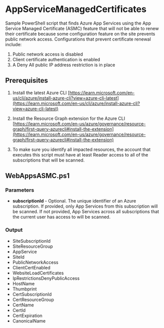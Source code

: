 # AppServiceManagedCertificates
Sample PowerShell script that finds Azure App Services using the App Service Managed Certificate (ASMC) feature that will not be able to renew their certificate because some configuration feature on the site prevents public network access. Configurations that prevent certificate renewal include:

1. Public network access is disabled
1. Client certificate authentication is enabled
1. A Deny All public IP address restriction is in place

## Prerequisites
1. Install the latest Azure CLI [https://learn.microsoft.com/en-us/cli/azure/install-azure-cli?view=azure-cli-latest](https://learn.microsoft.com/en-us/cli/azure/install-azure-cli?view=azure-cli-latest)
1. Install the Resource Graph extension for the Azure CLI [https://learn.microsoft.com/en-us/azure/governance/resource-graph/first-query-azurecli#install-the-extension](https://learn.microsoft.com/en-us/azure/governance/resource-graph/first-query-azurecli#install-the-extension)

1. To make sure you identify all impacted resources, the account that executes this script must have at least Reader access to all of the subscriptions that will be scanned.

## WebAppsASMC.ps1

### Parameters
- **subscriptionId** - Optional. The unique identifier of an Azure subscription. If provided, only App Services from this subscription will be scanned. If not provided, App Services across all subscriptions that the current user has access to will be scanned.

### Output
- SiteSubscriptionId
- SiteResourceGroup
- AppService
- SiteId
- PublicNetworkAccess
- ClientCertEnabled
- WebsiteLoadCertificates
- IpRestrictionsDenyPublicAccess
- HostName
- Thumbprint
- CertSubscriptionId
- CertResourceGroup
- CertName
- CertId
- CertExpiration
- CanonicalName

